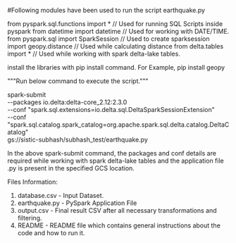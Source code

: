 
#Following modules have been used to run the script earthquake.py


from pyspark.sql.functions import *  				            // Used for running SQL Scripts inside pyspark
from datetime import datetime 						             // Used for working with DATE/TIME.
from pyspark.sql import SparkSession 			    	      // Used to create sparksession
import geopy.distance 								               // Used while calculating distance
from delta.tables import * 							            // Used while working with spark delta-lake tables.



install the libraries with pip install command.
For Example, pip install geopy


"""Run below command to execute the script."""

spark-submit \
--packages io.delta:delta-core_2.12:2.3.0 \
--conf     "spark.sql.extensions=io.delta.sql.DeltaSparkSessionExtension" \
--conf     "spark.sql.catalog.spark_catalog=org.apache.spark.sql.delta.catalog.DeltaCatalog" \
gs://sistic-subhash/subhash_test/earthquake.py

In the above spark-submit command, the packages and conf details are required while working with spark delta-lake tables and the application file .py is present in the specified GCS location.


Files Information:
1) database.csv - Input Dataset.
2) earthquake.py - PySpark Application File
3) output.csv - Final result CSV after all necessary transformations and filtering.
4) README - README file which contains general instructions about the code and how to run it.
